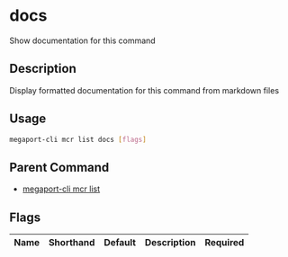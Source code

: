 # docs

Show documentation for this command

## Description

Display formatted documentation for this command from markdown files

## Usage

```sh
megaport-cli mcr list docs [flags]
```


## Parent Command

* [megaport-cli mcr list](megaport-cli_mcr_list.md)
## Flags

| Name | Shorthand | Default | Description | Required |
|------|-----------|---------|-------------|----------|

